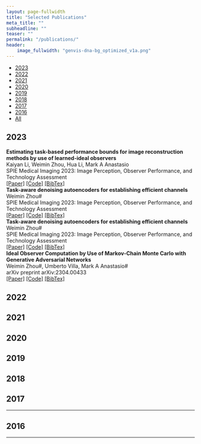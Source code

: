 ```yaml
---
layout: page-fullwidth
title: "Selected Publications"
meta_title: ""
subheadline: ""
teaser: ""
permalink: "/publications/"
header:
    image_fullwidth: "genvis-dna-bg_optimized_v1a.png"
---
```


<div data-magellan-expedition="fixed">
  <ul class="sub-nav">
    <li data-magellan-arrival="2023"><a href="#2023">2023</a></li>
    <li data-magellan-arrival="2022"><a href="#2022">2022</a></li>
    <li data-magellan-arrival="2021"><a href="#2021">2021</a></li>
    <li data-magellan-arrival="2020"><a href="#2020">2020</a></li>
    <li data-magellan-arrival="2019"><a href="#2019">2019</a></li>
    <li data-magellan-arrival="2018"><a href="#2018">2018</a></li>
    <li data-magellan-arrival="2017"><a href="#2017">2017</a></li>
    <li data-magellan-arrival="2016"><a href="#2016">2016</a></li>
    <li data-magellan-arrival="All"><a href="#All">All</a></li>
  </ul>
</div>

<h2 data-magellan-destination="2023">2023</h2>
<a name="2023"></a>

<div class="paper">
            <div><strong>Estimating task-based performance bounds for image reconstruction methods by use of learned-ideal observers</strong><br>
                Kaiyan Li, Weimin Zhou, Hua Li, Mark A Anastasio<br>
                SPIE Medical Imaging 2023: Image Perception, Observer Performance, and Technology Assessment<br>
                <a href="">[Paper]</a>
                <a href="">[Code]</a>
                <a href="">[BibTex]</a>
                <br>
          </div>
            <div class="spanner"></div>
        </div>
        
<div class="paper">
            <div><strong>Task-aware denoising autoencoders for establishing efficient channels</strong><br>
                Weimin Zhou#<br>
                SPIE Medical Imaging 2023: Image Perception, Observer Performance, and Technology Assessment<br>
                <a href="">[Paper]</a>
                <a href="">[Code]</a>
                <a href="">[BibTex]</a>
                <br>
          </div>
            <div class="spanner"></div>
        </div>        

<div class="paper">
            <div><strong>Task-aware denoising autoencoders for establishing efficient channels</strong><br>
                Weimin Zhou#<br>
                SPIE Medical Imaging 2023: Image Perception, Observer Performance, and Technology Assessment<br>
                <a href="">[Paper]</a>
                <a href="">[Code]</a>
                <a href="">[BibTex]</a>
                <br>
          </div>
            <div class="spanner"></div>
        </div>

<div class="paper">
            <div><strong>Ideal Observer Computation by Use of Markov-Chain Monte Carlo with Generative Adversarial Networks</strong><br>
                Weimin Zhou#, Umberto Villa, Mark A Anastasio#<br>
                arXiv preprint arXiv:2304.00433<br>
                <a href="">[Paper]</a>
                <a href="">[Code]</a>
                <a href="">[BibTex]</a>
                <br>
          </div>
            <div class="spanner"></div>
        </div>




<h2 data-magellan-destination="2022">2022</h2>
<a name="2022"></a>





<h2 data-magellan-destination="2021">2021</h2>
<a name="2021"></a>




<h2 data-magellan-destination="2020">2020</h2>
<a name="2020"></a>




<h2 data-magellan-destination="2019">2019</h2>
<a name="2019"></a>





<h2 data-magellan-destination="2018">2018</h2>
<a name="2018"></a>







<h2 data-magellan-destination="2017">2017</h2>
<a name="2017"></a>




<hr>

<h2 data-magellan-destination="2016">2016</h2>
<a name="2016"></a>




<hr>



